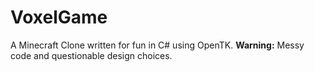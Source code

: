 # VoxelGame
A Minecraft Clone written for fun in C# using OpenTK.
**Warning:** Messy code and questionable design choices.